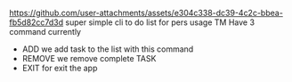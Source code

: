 https://github.com/user-attachments/assets/e304c338-dc39-4c2c-bbea-fb5d82cc7d3d
super simple cli to do list for pers usage
TM Have 3 command currently 
- ADD
  we add task to the list with this command
- REMOVE
  we remove complete TASK
- EXIT
  for exit the app
